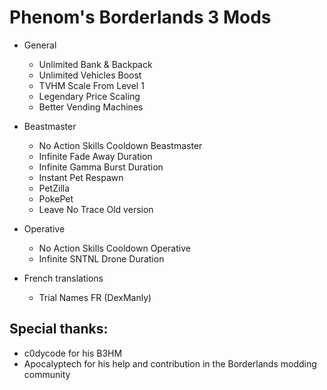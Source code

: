 # Phenom's Borderlands 3 Mods

* General
  * Unlimited Bank & Backpack
  * Unlimited Vehicles Boost
  * TVHM Scale From Level 1
  * Legendary Price Scaling
  * Better Vending Machines

* Beastmaster
   * No Action Skills Cooldown Beastmaster
   * Infinite Fade Away Duration
   * Infinite Gamma Burst Duration
   * Instant Pet Respawn
   * PetZilla
   * PokePet
   * Leave No Trace Old version
 
 * Operative
   * No Action Skills Cooldown Operative
   * Infinite SNTNL Drone Duration
 
* French translations
  * Trial Names FR (DexManly)

## Special thanks:
* c0dycode for his B3HM
* Apocalyptech for his help and contribution in the Borderlands modding community

